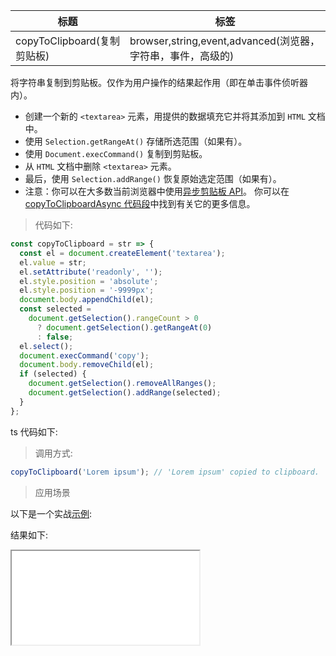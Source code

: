 | 标题                        | 标签                                                        |
| --------------------------- | ----------------------------------------------------------- |
| copyToClipboard(复制剪贴板) | browser,string,event,advanced(浏览器，字符串，事件，高级的) |

将字符串复制到剪贴板。仅作为用户操作的结果起作用（即在单击事件侦听器内）。

- 创建一个新的 `<textarea>` 元素，用提供的数据填充它并将其添加到 `HTML` 文档中。
- 使用 `Selection.getRangeAt()` 存储所选范围（如果有）。
- 使用 `Document.execCommand()` 复制到剪贴板。
- 从 `HTML` 文档中删除 `<textarea>` 元素。
- 最后，使用 `Selection.addRange()` 恢复原始选定范围（如果有）。
- 注意：你可以在大多数当前浏览器中使用[异步剪贴板 API](https://developer.mozilla.org/en-US/docs/Web/API/Clipboard_API)。 你可以在 [copyToClipboardAsync 代码段](./copy-to-clipboard-async)中找到有关它的更多信息。

> 代码如下:

```js
const copyToClipboard = str => {
  const el = document.createElement('textarea');
  el.value = str;
  el.setAttribute('readonly', '');
  el.style.position = 'absolute';
  el.style.position = '-9999px';
  document.body.appendChild(el);
  const selected =
    document.getSelection().rangeCount > 0
      ? document.getSelection().getRangeAt(0)
      : false;
  el.select();
  document.execCommand('copy');
  document.body.removeChild(el);
  if (selected) {
    document.getSelection().removeAllRanges();
    document.getSelection().addRange(selected);
  }
};
```

ts 代码如下:

<div class="code-editor" data-url="codes/javascript/ts/copy-to-clipboard.ts" data-language="typescript"></div>

> 调用方式:

```js
copyToClipboard('Lorem ipsum'); // 'Lorem ipsum' copied to clipboard.
```

> 应用场景

以下是一个实战<a href="codes/javascript/html/copy-to-clipboard.html" target="_blank" rel="noopener noreferrer">示例</a>:

<div class="code-editor" data-url="codes/javascript/html/copy-to-clipboard.html" data-language="html"></div>

结果如下:

<iframe src="codes/javascript/html/copy-to-clipboard.html"></iframe>

